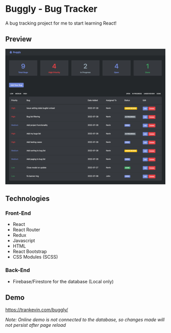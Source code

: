 # Buggly - Bug Tracker

A bug tracking project for me to start learning React!

## Preview

<img alt="Buggly screenshot" src="./src/buggly-screenshot.png" width="500" >

## Technologies

### Front-End
- React
- React Router
- Redux
- Javascript
- HTML
- React Bootstrap
- CSS Modules (SCSS)

### Back-End
- Firebase/Firestore for the database (Local only)

## Demo

<a href="https://trankevin.com/buggly/" target="_blank">https://trankevin.com/buggly/</a>

_Note: Online demo is not connected to the database, so changes made will not persist after page reload_